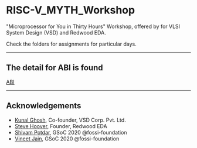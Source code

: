 RISC-V_MYTH_Workshop
====================

"Microprocessor for You in Thirty Hours" Workshop, offered by for VLSI System Design (VSD) and Redwood EDA.

Check the folders for assignments for particular days.

-----------------------------------------------
The detail for ABI is found 
---------------------------
[ABI](Day2/README.md)

----------------------------------------
Acknowledgements
----------------
- [Kunal Ghosh](https://github.com/kunalg123), Co-founder, VSD Corp. Pvt. Ltd.
- [Steve Hoover](https://github.com/stevehoover), Founder, Redwood EDA
- [Shivam Potdar](https://github.com/shivampotdar), GSoC 2020 @fossi-foundation
- [Vineet Jain](https://github.com/vineetjain07), GSoC 2020 @fossi-foundation